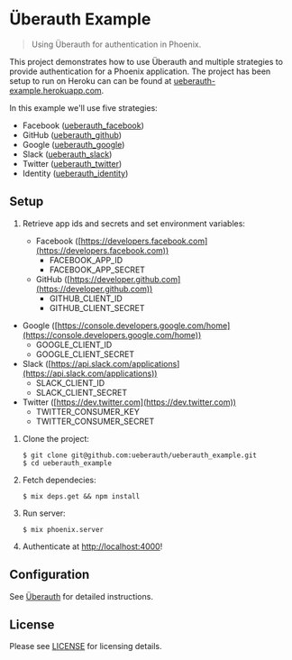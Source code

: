 # Überauth Example

> Using Überauth for authentication in Phoenix.

This project demonstrates how to use Überauth and multiple strategies to provide authentication for a Phoenix application.  The project has been setup to run on Heroku can can be found at [ueberauth-example.herokuapp.com](https://ueberauth-example.herokuapp.com).

In this example we'll use five strategies:

+ Facebook ([ueberauth_facebook](https://github.com/ueberauth/ueberauth_facebook))
+ GitHub ([ueberauth_github](https://github.com/ueberauth/ueberauth_github))
+ Google ([ueberauth_google](https://github.com/ueberauth/ueberauth_google))
+ Slack ([ueberauth_slack](https://github.com/ueberauth/ueberauth_slack))
+ Twitter ([ueberauth_twitter](https://github.com/ueberauth/ueberauth_twitter))
+ Identity ([ueberauth_identity](https://github.com/ueberauth/ueberauth_identity))

## Setup

1. Retrieve app ids and secrets and set environment variables:

	+ Facebook ([https://developers.facebook.com](https://developers.facebook.com))
		+ FACEBOOK_APP_ID
		+ FACEBOOK_APP_SECRET
	+ GitHub ([https://developer.github.com](https://developer.github.com))
		+ GITHUB_CLIENT_ID
		+ GITHUB_CLIENT_SECRET
  + Google ([https://console.developers.google.com/home](https://console.developers.google.com/home))
    + GOOGLE_CLIENT_ID
    + GOOGLE_CLIENT_SECRET
  + Slack ([https://api.slack.com/applications](https://api.slack.com/applications))
    + SLACK_CLIENT_ID
    + SLACK_CLIENT_SECRET
  + Twitter ([https://dev.twitter.com](https://dev.twitter.com))
    + TWITTER_CONSUMER_KEY
    + TWITTER_CONSUMER_SECRET

1. Clone the project:

	```shell
	$ git clone git@github.com:ueberauth/ueberauth_example.git
	$ cd ueberauth_example
	```

1. Fetch dependecies:

	```shell
	$ mix deps.get && npm install
	```

1. Run server:

	```shell
	$ mix phoenix.server
	```

1. Authenticate at [http://localhost:4000](http://localhost:4000)!

## Configuration

See [Überauth](https://github.com/ueberauth/ueberauth) for detailed instructions.

## License

Please see [LICENSE](https://github.com/ueberauth/ueberauth_example/blob/master/LICENSE) for licensing details.
